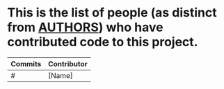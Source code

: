 # This is the list of people (as distinct from [AUTHORS](AUTHORS)) who have contributed code to this project.

| **Commits** | **Contributor**<br/> |
| --- |--- |
| # | [Name] |